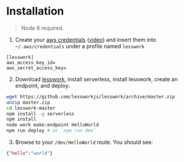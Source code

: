 # Installation

> Node 6 required.


1. Create your [aws credentials](https://serverless.com/framework/docs/providers/aws/guide/credentials/) ([video](https://www.youtube.com/watch?v=bFHmgqbAh4M)) and insert them into `~/.aws/credentials` under a profile named `lesswork`
```text
[lesswork]
aws_access_key_id=
aws_secret_access_key=
```

2. Download [lesswork](https://github.com/lessworkjs/lesswork), install serverless, install lesswork, create an endpoint, and deploy:
```bash
wget https://github.com/lessworkjs/lesswork/archive/master.zip
unzip master.zip
cd lesswork-master
npm install -g serverless
npm install
node work make:endpoint HelloWorld
npm run deploy # or `npm run dev`
```

3. Browse to your `/dev/HelloWorld` route. You should see:
```json
{"hello":"world"}
```
